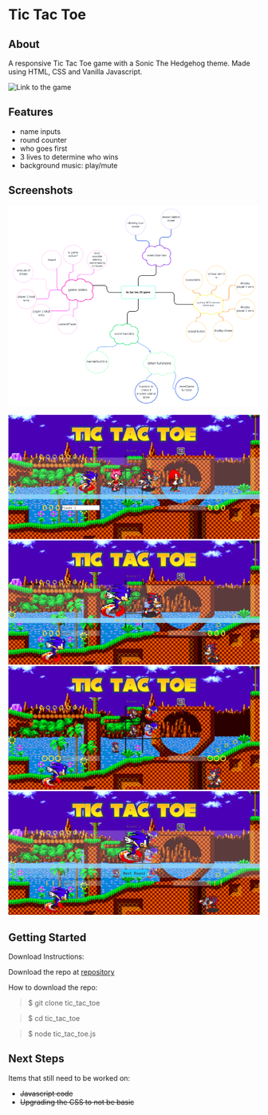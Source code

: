 # Tic Tac Toe

## About
A responsive Tic Tac Toe game with a Sonic The Hedgehog theme. Made using HTML, CSS and Vanilla Javascript.

![Link to the game](https://yangzhie.github.io/tictactoe/)

## Features
- name inputs
- round counter
- who goes first
- 3 lives to determine who wins
- background music: play/mute

## Screenshots
![Planning](./images/planning.png)

![Main Page](./images/tictactoe1.PNG)
![Taking Turns](./images/tictactoe2.PNG)
![In-game](./images/tictactoe3.PNG)
![Winning Screen](./images/tictactoe4.PNG)

## Getting Started
Download Instructions:

Download the repo at [repository](https://github.com/yangzhie/tictactoe)

How to download the repo:
> $ git clone tic_tac_toe

> $ cd tic_tac_toe

> $ node tic_tac_toe.js

## Next Steps
Items that still need to be worked on: 
- ~~Javascript code~~
- ~~Upgrading the CSS to not be basic~~